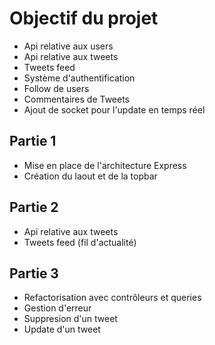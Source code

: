 # Objectif du projet

- Api relative aux users
- Api relative aux tweets
- Tweets feed
- Système d'authentification
- Follow de users
- Commentaires de Tweets
- Ajout de socket pour l'update en temps réel

## Partie 1

- Mise en place de l'architecture Express
- Création du laout et de la topbar

## Partie 2

- Api relative aux tweets
- Tweets feed (fil d'actualité)

## Partie 3

- Refactorisation avec contrôleurs et queries
- Gestion d'erreur
- Suppresion d'un tweet
- Update d'un tweet